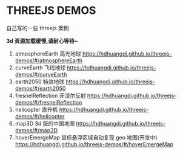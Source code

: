 # THREEJS DEMOS

自己写的一些 threejs 案例

**3d 资源加载缓慢,请耐心等待~**

1. atmosphereEarth 高光地球 https://hdhuangdi.github.io/threejs-demos/#/atmosphereEarth
2. curveEarth 飞线地球 https://hdhuangdi.github.io/threejs-demos/#/curveEarth
3. earth2050 特效地球 https://hdhuangdi.github.io/threejs-demos/#/earth2050
4. fresnelReflection 菲涅尔反射 https://hdhuangdi.github.io/threejs-demos/#/fresnelReflection
5. helicopter 直升机 https://hdhuangdi.github.io/threejs-demos/#/helicopter
6. map3D 3d 版的中国地图 https://hdhuangdi.github.io/threejs-demos/#/map3D
7. hoverEmergeMap 鼠标悬浮区域自动复现 geo 地图(开发中) https://hdhuangdi.github.io/threejs-demos/#/hoverEmergeMap
